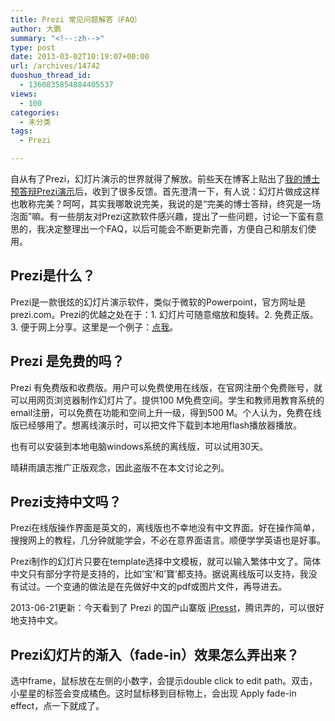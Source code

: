 ```yaml
---
title: Prezi 常见问题解答（FAQ）
author: 大鹏
summary: "<!--:zh-->"
type: post
date: 2013-03-02T10:19:07+00:00
url: /archives/14742
duoshuo_thread_id:
  - 1360835854884405537
views:
  - 100
categories:
  - 未分类
tags:
  - Prezi

---
```

<!--:zh-->

自从有了Prezi，幻灯片演示的世界就得了解放。前些天在博客上贴出了[我的博士预答辩Prezi演示][1]后，收到了很多反馈。首先澄清一下，有人说：幻灯片做成这样也敢称完美？呵呵，其实我哪敢说完美，我说的是“完美的博士答辩，终究是一场泡面”嘛。有一些朋友对Prezi这款软件感兴趣，提出了一些问题，讨论一下蛮有意思的，我决定整理出一个FAQ，以后可能会不断更新完善，方便自己和朋友们使用。

## Prezi是什么？

Prezi是一款很炫的幻灯片演示软件，类似于微软的Powerpoint，官方网址是prezi.com。Prezi的优越之处在于：1. 幻灯片可随意缩放和旋转。2. 免费正版。3. 便于网上分享。这里是一个例子：[点我][2]。

## Prezi 是免费的吗？

Prezi 有免费版和收费版。用户可以免费使用在线版，在官网注册个免费账号，就可以用网页浏览器制作幻灯片了。提供100 M免费空间。学生和教师用教育系统的email注册，可以免费在功能和空间上升一级，得到500 M。个人认为，免费在线版已经够用了。想离线演示时，可以把文件下载到本地用flash播放器播放。

也有可以安装到本地电脑windows系统的离线版，可以试用30天。

晴耕雨讀志推广正版观念，因此盗版不在本文讨论之列。

## Prezi支持中文吗？

Prezi在线版操作界面是英文的，离线版也不幸地没有中文界面。好在操作简单，搜搜网上的教程，几分钟就能学会，不必在意界面语言。顺便学学英语也是好事。

Prezi制作的幻灯片只要在template选择中文模板，就可以输入繁体中文了。简体中文只有部分字符是支持的，比如&#8217;宝&#8217;和&#8217;寶&#8217;都支持。据说离线版可以支持，我没有试过。一个变通的做法是在先做好中文的pdf或图片文件，再导进去。

2013-06-21更新：今天看到了 Prezi 的国产山寨版 [iPresst][3]，腾讯弄的，可以很好地支持中文。

## Prezi幻灯片的渐入（fade-in）效果怎么弄出来？

选中frame，鼠标放在左侧的小数字，会提示double click to edit path。双击，小星星的标签会变成橘色。这时鼠标移到目标物上，会出现 Apply fade-in effect，点一下就成了。

<!--:-->

 [1]: http://pzhao.org/2013-02-19-%E5%AE%8C%E7%BE%8E%E7%9A%84%E5%8D%9A%E5%A3%AB%E7%AD%94%E8%BE%A9/
 [2]: http://prezi.com/uh_7jvp0ykpf/great-jazz-bassists-and-their-influence-through-the-ages/
 [3]: http://www.ipresst.com/
